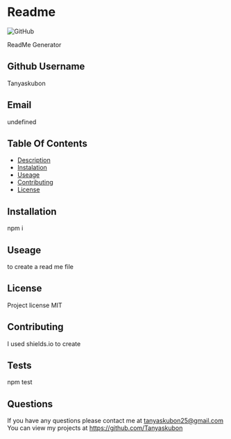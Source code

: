 # Readme
  ![GitHub](https://img.shields.io/github/license-MIT/Tanyaskubon/Readme?color=green&style=flat-square)
  
  
ReadMe Generator

## Github Username
Tanyaskubon

## Email
undefined

## Table Of Contents
* [Description](#description)
* [Instalation](#instalation)
* [Useage](#useage)
* [Contributing](#contributing)
* [License](#license)

## Installation
npm i
## Useage
to create a read me file
## License 
Project license  MIT

## Contributing
I used shields.io to create

## Tests
npm test

## Questions
If you have any questions please contact me at tanyaskubon25@gmail.com
You can view my projects at https://github.com/Tanyaskubon


